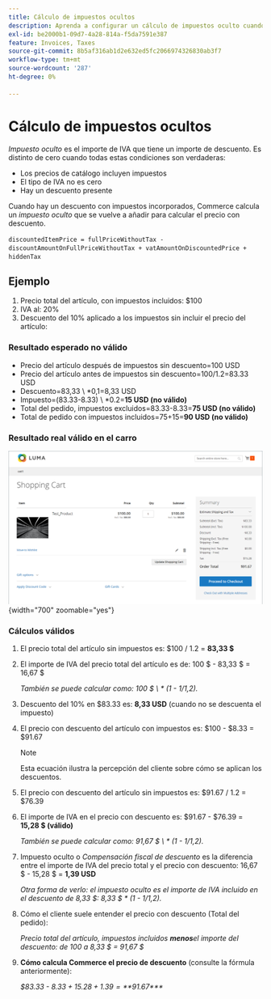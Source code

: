 ```yaml
---
title: Cálculo de impuestos ocultos
description: Aprenda a configurar un cálculo de impuestos oculto cuando hay un descuento que tiene impuestos incrustados.
exl-id: be2000b1-09d7-4a28-814a-f5da7591e387
feature: Invoices, Taxes
source-git-commit: 8b5af316ab1d2e632ed5fc2066974326830ab3f7
workflow-type: tm+mt
source-wordcount: '287'
ht-degree: 0%

---
```


# Cálculo de impuestos ocultos

_Impuesto oculto_ es el importe de IVA que tiene un importe de descuento. Es distinto de cero cuando todas estas condiciones son verdaderas:

- Los precios de catálogo incluyen impuestos
- El tipo de IVA no es cero
- Hay un descuento presente

Cuando hay un descuento con impuestos incorporados, Commerce calcula un _impuesto oculto_ que se vuelve a añadir para calcular el precio con descuento.

`discountedItemPrice = fullPriceWithoutTax - discountAmountOnFullPriceWithoutTax + vatAmountOnDiscountedPrice + hiddenTax`

## Ejemplo

1. Precio total del artículo, con impuestos incluidos: $100
1. IVA al: 20%
1. Descuento del 10% aplicado a los impuestos sin incluir el precio del artículo:

### Resultado esperado no válido

- Precio del artículo después de impuestos sin descuento=100 USD
- Precio del artículo antes de impuestos sin descuento=100/1.2=83.33 USD
- Descuento=83,33 \ *0,1=8,33 USD
- Impuesto=(83.33-8.33) \ *0.2=**15 USD (no válido)**
- Total del pedido, impuestos excluidos=83.33-8.33=**75 USD (no válido)**
- Total de pedido con impuestos incluidos=75+15=**90 USD (no válido)**

### Resultado real válido en el carro

![Cálculo de Impuestos Ocultos en el Carro](./assets/hidden-tax.png){width="700" zoomable="yes"}

### Cálculos válidos

1. El precio total del artículo sin impuestos es: $100 / 1.2 = **83,33 $**

1. El importe de IVA del precio total del artículo es de: 100 $ - 83,33 $ = 16,67 $

   _También se puede calcular como: 100 $ \ * (1 - 1/1,2)._

1. Descuento del 10% en $83.33 es: **8,33 USD** (cuando no se descuenta el impuesto)

1. El precio con descuento del artículo con impuestos es: $100 - $8.33 = $91.67

   >[!NOTE]
   >
   >Esta ecuación ilustra la percepción del cliente sobre cómo se aplican los descuentos.

1. El precio con descuento del artículo sin impuestos es: $91.67 / 1.2 = $76.39

1. El importe de IVA en el precio con descuento es: $91.67 - $76.39 = **15,28 $ (válido)**

   _También se puede calcular como: 91,67 $ \ * (1 - 1/1,2)._

1. Impuesto oculto o _Compensación fiscal de descuento_ es la diferencia entre el importe de IVA del precio total y el precio con descuento: 16,67 $ - 15,28 $ = **1,39 USD**

   _Otra forma de verlo: el impuesto oculto es el importe de IVA incluido en el descuento de 8,33 $: 8,33 $ \* (1 - 1/1,2)._

1. Cómo el cliente suele entender el precio con descuento (Total del pedido):

   _Precio total del artículo, impuestos incluidos **menos**el importe del descuento: de 100 a 8,33 $ = 91,67 $_

1. **Cómo calcula Commerce el precio de descuento** (consulte la fórmula anteriormente):

   _$83.33 - $8.33 + 15.28 + 1.39 =**$91.67***_
